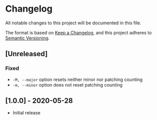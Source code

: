 # Changelog
All notable changes to this project will be documented in this file.

The format is based on [Keep a Changelog](https://keepachangelog.com/en/1.0.0/),
and this project adheres to [Semantic Versioning](https://semver.org/spec/v2.0.0.html).

## [Unreleased]

### Fixed

- `-M, --major` option resets neither minor nor patching counting
- `-m, --minor` option does not reset patching counting

## [1.0.0] - 2020-05-28

- Initial release
